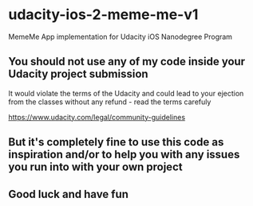# udacity-ios-2-meme-me-v1
MemeMe App implementation for Udacity iOS Nanodegree Program

## You should not use any of my code inside your Udacity project submission
It would violate the terms of the Udacity and could lead to your ejection from the classes without any refund - read the terms carefuly

https://www.udacity.com/legal/community-guidelines

## But it's completely fine to use this code as inspiration and/or to help you with any issues you run into with your own project

## Good luck and have fun
